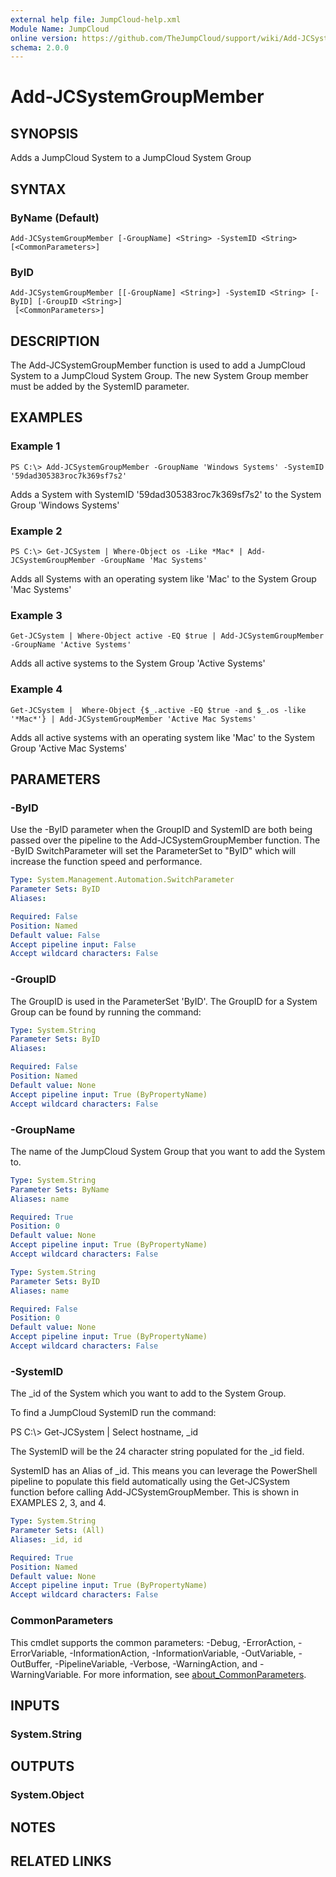 ```yaml
---
external help file: JumpCloud-help.xml
Module Name: JumpCloud
online version: https://github.com/TheJumpCloud/support/wiki/Add-JCSystemGroupMember
schema: 2.0.0
---
```


# Add-JCSystemGroupMember

## SYNOPSIS
Adds a JumpCloud System to a JumpCloud System Group

## SYNTAX

### ByName (Default)
```
Add-JCSystemGroupMember [-GroupName] <String> -SystemID <String> [<CommonParameters>]
```

### ByID
```
Add-JCSystemGroupMember [[-GroupName] <String>] -SystemID <String> [-ByID] [-GroupID <String>]
 [<CommonParameters>]
```

## DESCRIPTION
The Add-JCSystemGroupMember function is used to add a JumpCloud System to a JumpCloud System Group.
The new System Group member must be added by the SystemID parameter.

## EXAMPLES

### Example 1
```
PS C:\> Add-JCSystemGroupMember -GroupName 'Windows Systems' -SystemID '59dad305383roc7k369sf7s2'
```

Adds a System with SystemID '59dad305383roc7k369sf7s2' to the System Group 'Windows Systems'

### Example 2
```
PS C:\> Get-JCSystem | Where-Object os -Like *Mac* | Add-JCSystemGroupMember -GroupName 'Mac Systems'
```

Adds all Systems with an operating system like 'Mac' to the System Group 'Mac Systems'

### Example 3
```
Get-JCSystem | Where-Object active -EQ $true | Add-JCSystemGroupMember -GroupName 'Active Systems'
```

Adds all active systems to the System Group 'Active Systems'

### Example 4
```
Get-JCSystem |  Where-Object {$_.active -EQ $true -and $_.os -like '*Mac*'} | Add-JCSystemGroupMember 'Active Mac Systems'
```

Adds all active systems with an operating system like 'Mac' to the System Group 'Active Mac Systems'

## PARAMETERS

### -ByID
Use the -ByID parameter when the GroupID and SystemID are both being passed over the pipeline to the Add-JCSystemGroupMember function.
The -ByID SwitchParameter will set the ParameterSet to "ByID" which will increase the function speed and performance.

```yaml
Type: System.Management.Automation.SwitchParameter
Parameter Sets: ByID
Aliases:

Required: False
Position: Named
Default value: False
Accept pipeline input: False
Accept wildcard characters: False
```

### -GroupID
The GroupID is used in the ParameterSet 'ByID'.
The GroupID for a System Group can be found by running the command:

```yaml
Type: System.String
Parameter Sets: ByID
Aliases:

Required: False
Position: Named
Default value: None
Accept pipeline input: True (ByPropertyName)
Accept wildcard characters: False
```

### -GroupName
The name of the JumpCloud System Group that you want to add the System to.

```yaml
Type: System.String
Parameter Sets: ByName
Aliases: name

Required: True
Position: 0
Default value: None
Accept pipeline input: True (ByPropertyName)
Accept wildcard characters: False
```

```yaml
Type: System.String
Parameter Sets: ByID
Aliases: name

Required: False
Position: 0
Default value: None
Accept pipeline input: True (ByPropertyName)
Accept wildcard characters: False
```

### -SystemID
The _id of the System which you want to add to the System Group.

To find a JumpCloud SystemID run the command:

PS C:\\\> Get-JCSystem | Select hostname, _id

The SystemID will be the 24 character string populated for the _id field.

SystemID has an Alias of _id.
This means you can leverage the PowerShell pipeline to populate this field automatically using the Get-JCSystem function before calling Add-JCSystemGroupMember.
This is shown in EXAMPLES 2, 3, and 4.

```yaml
Type: System.String
Parameter Sets: (All)
Aliases: _id, id

Required: True
Position: Named
Default value: None
Accept pipeline input: True (ByPropertyName)
Accept wildcard characters: False
```

### CommonParameters
This cmdlet supports the common parameters: -Debug, -ErrorAction, -ErrorVariable, -InformationAction, -InformationVariable, -OutVariable, -OutBuffer, -PipelineVariable, -Verbose, -WarningAction, and -WarningVariable. For more information, see [about_CommonParameters](http://go.microsoft.com/fwlink/?LinkID=113216).

## INPUTS

### System.String
## OUTPUTS

### System.Object
## NOTES

## RELATED LINKS
